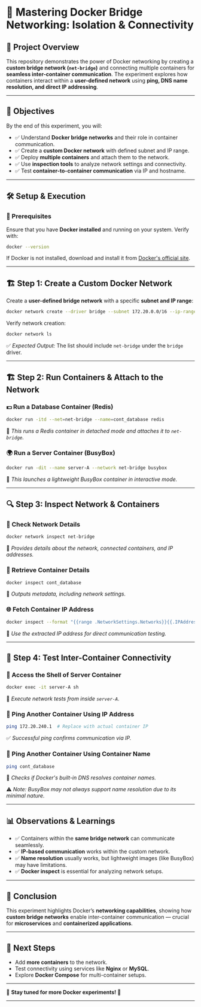 # 🚀 Mastering Docker Bridge Networking: Isolation & Connectivity

## 📌 Project Overview
This repository demonstrates the power of Docker networking by creating a **custom bridge network (`net-bridge`)** and connecting multiple containers for **seamless inter-container communication**. The experiment explores how containers interact within a **user-defined network** using **ping, DNS name resolution, and direct IP addressing**.

---

## 🎯 Objectives
By the end of this experiment, you will:

- ✅ Understand **Docker bridge networks** and their role in container communication.
- ✅ Create a **custom Docker network** with defined subnet and IP range.
- ✅ Deploy **multiple containers** and attach them to the network.
- ✅ Use **inspection tools** to analyze network settings and connectivity.
- ✅ Test **container-to-container communication** via IP and hostname.

---

## 🛠 Setup & Execution

### 📌 Prerequisites
Ensure that you have **Docker installed** and running on your system. Verify with:
```sh
docker --version
```
If Docker is not installed, download and install it from [Docker's official site](https://www.docker.com/).

---

## 🏗 Step 1: Create a Custom Docker Network
Create a **user-defined bridge network** with a specific **subnet and IP range**:
```sh
docker network create --driver bridge --subnet 172.20.0.0/16 --ip-range 172.20.240.0/20 net-bridge
```
Verify network creation:
```sh
docker network ls
```
✅ *Expected Output:* The list should include `net-bridge` under the `bridge` driver.

---

## 🏗 Step 2: Run Containers & Attach to the Network

### 💵 Run a Database Container (Redis)
```sh
docker run -itd --net=net-bridge --name=cont_database redis
```
🔹 *This runs a Redis container in detached mode and attaches it to `net-bridge`.*

### 🌍 Run a Server Container (BusyBox)
```sh
docker run -dit --name server-A --network net-bridge busybox
```
🔹 *This launches a lightweight BusyBox container in interactive mode.*

---

## 🔍 Step 3: Inspect Network & Containers

### 🔎 Check Network Details
```sh
docker network inspect net-bridge
```
🔹 *Provides details about the network, connected containers, and IP addresses.*

### 📌 Retrieve Container Details
```sh
docker inspect cont_database
```
🔹 *Outputs metadata, including network settings.*

### 🌐 Fetch Container IP Address
```sh
docker inspect --format "{{range .NetworkSettings.Networks}}{{.IPAddress}} {{end}}" cont_database
```
🔹 *Use the extracted IP address for direct communication testing.*

---

## 🔗 Step 4: Test Inter-Container Connectivity

### 🚀 Access the Shell of Server Container
```sh
docker exec -it server-A sh
```
🔹 *Execute network tests from inside `server-A`.*

### 📡 Ping Another Container Using IP Address
```sh
ping 172.20.240.1  # Replace with actual container IP
```
✅ *Successful ping confirms communication via IP.*

### 📡 Ping Another Container Using Container Name
```sh
ping cont_database
```
🔹 *Checks if Docker's built-in DNS resolves container names.*

⚠️ *Note: BusyBox may not always support name resolution due to its minimal nature.*

---

## 📊 Observations & Learnings
- ✅ Containers within the **same bridge network** can communicate seamlessly.
- ✅ **IP-based communication** works within the custom network.
- ✅ **Name resolution** usually works, but lightweight images (like BusyBox) may have limitations.
- ✅ **Docker inspect** is essential for analyzing network setups.

---

## 🏁 Conclusion
This experiment highlights Docker’s **networking capabilities**, showing how **custom bridge networks** enable inter-container communication — crucial for **microservices** and **containerized applications**.

---

## 🚀 Next Steps
- Add **more containers** to the network.
- Test connectivity using services like **Nginx** or **MySQL**.
- Explore **Docker Compose** for multi-container setups.

---

🎯 **Stay tuned for more Docker experiments! 🚀**

---







